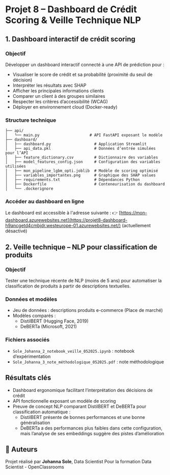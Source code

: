 # Projet 8 – Dashboard de Crédit Scoring & Veille Technique NLP

## 1. Dashboard interactif de crédit scoring

### Objectif

Développer un dashboard interactif connecté à une API de prédiction pour :

- Visualiser le score de crédit et sa probabilité (proximité du seuil de décision)  
- Interpréter les résultats avec SHAP  
- Afficher les principales informations clients  
- Comparer un client à des groupes similaires  
- Respecter les critères d’accessibilité (WCAG)  
- Déployer en environnement cloud (Docker-ready)  

### Structure technique

```
├── api/
│   └── main.py                      # API FastAPI exposant le modèle
├── dashboard/
│   ├── dashboard.py                   # Application Streamlit
│   ├── api_data.pkl                   # Données d’entrée simulées pour l’API
│   ├── feature_dictionary.csv         # Dictionnaire des variables
│   ├── model_features_config.json     # Configuration des variables utilisées
│   ├── mon_pipeline_lgbm_opti.joblib  # Modèle de scoring optimisé
│   ├── variables_importantes.png      # Graphique des SHAP values
│   ├── requirements.txt               # Dépendances Python
│   ├── Dockerfile                     # Conteneurisation du dashboard
│   └── .dockerignore

```

### Accéder au dashboard en ligne
Le dashboard est accessible à l'adresse suivante :
👉 [https://mon-dashboard.azurewebsites.net](https://projet8-dashboard-h9ancgetd4cmbjdr.westeurope-01.azurewebsites.net/) (actuellement désactivé)

## 2. Veille technique – NLP pour classification de produits

### Objectif

Tester une technique récente de NLP (moins de 5 ans) pour automatiser la classification de produits à partir de descriptions textuelles.

### Données et modèles

- Jeu de données : descriptions produits e-commerce (Place de marché)  
- Modèles comparés :  
  - DistilBERT (Hugging Face, 2019)  
  - DeBERTa (Microsoft, 2021)  

### Fichiers associés

- `Sole_Johanna_2_notebook_veille_052025.ipynb` : notebook d’expérimentation  
- `Sole_Johanna_3_note_méthodologique_052025.pdf` : note méthodologique  

## Résultats clés

- Dashboard ergonomique facilitant l’interprétation des décisions de crédit  
- API fonctionnelle exposant un modèle de scoring  
- Preuve de concept NLP comparant DistilBERT et DeBERTa pour classification automatique :  
  - DistilBERT présente de bonnes performances et une bonne généralisation  
  - DeBERTa a des performances plus faibles dans cette configuration, mais l’analyse de ses embeddings suggère des pistes d’amélioration

## 📄 Auteurs

Projet réalisé par **Johanna Sole**, Data Scientist
Pour la formation Data Scientist - OpenClassrooms
